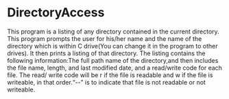 # DirectoryAccess
This program is a listing of any directory contained in the current directory.
This program prompts the user for his/her name and the name of  the  directory 
which is within C drive(You can change it in the program to other drives).  It 
then  prints  a  listing of that directory. The listing contains the following
information:The full path name of the directory,and then includes the file name,
length, and last modified date, and a read/write code for  each file. The read/
write code will be r if the file is readable and w if the file is writeable, in
that order.“--” is to indicate that file is not readable or not writeable. 
